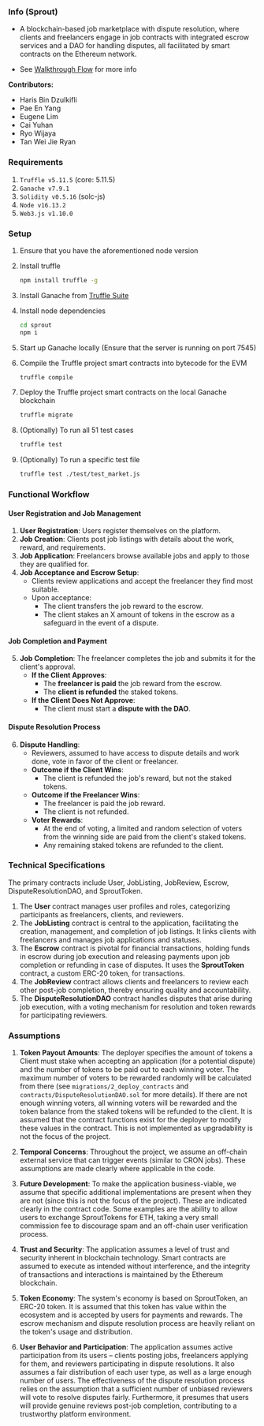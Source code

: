 ### Info (Sprout)

- A blockchain-based job marketplace with dispute resolution, where clients and freelancers engage in job contracts with integrated escrow services and a DAO for handling disputes, all facilitated by smart contracts on the Ethereum network.

- See [Walkthrough Flow](docs/walkthrough.md) for more info

**Contributors:**

- Haris Bin Dzulkifli
- Pae En Yang
- Eugene Lim
- Cai Yuhan
- Ryo Wijaya
- Tan Wei Jie Ryan

### Requirements

1. `Truffle v5.11.5` (core: 5.11.5)
2. `Ganache v7.9.1`
3. `Solidity v0.5.16` (solc-js)
4. `Node v16.13.2`
5. `Web3.js v1.10.0`

### Setup

1. Ensure that you have the aforementioned node version

2. Install truffle

   ```bash
   npm install truffle -g
   ```

3. Install Ganache from [Truffle Suite](https://trufflesuite.com/ganache/)

4. Install node dependencies

   ```bash
   cd sprout
   npm i
   ```

5. Start up Ganache locally (Ensure that the server is running on port 7545)

6. Compile the Truffle project smart contracts into bytecode for the EVM

   ```bash
   truffle compile
   ```

7. Deploy the Truffle project smart contracts on the local Ganache blockchain

   ```bash
   truffle migrate
   ```

8. (Optionally) To run all 51 test cases

   ```bash
   truffle test
   ```

9. (Optionally) To run a specific test file

   ```bash
   truffle test ./test/test_market.js
   ```

### Functional Workflow

#### User Registration and Job Management

1. **User Registration**: Users register themselves on the platform.
2. **Job Creation**: Clients post job listings with details about the work, reward, and requirements.
3. **Job Application**: Freelancers browse available jobs and apply to those they are qualified for.
4. **Job Acceptance and Escrow Setup**:
   - Clients review applications and accept the freelancer they find most suitable.
   - Upon acceptance:
     - The client transfers the job reward to the escrow.
     - The client stakes an X amount of tokens in the escrow as a safeguard in the event of a dispute.

#### Job Completion and Payment

5. **Job Completion**: The freelancer completes the job and submits it for the client's approval.
   - **If the Client Approves**:
     - The **freelancer is paid** the job reward from the escrow.
     - The **client is refunded** the staked tokens.
   - **If the Client Does Not Approve**:
     - The client must start a **dispute with the DAO**.

#### Dispute Resolution Process

6. **Dispute Handling**:
   - Reviewers, assumed to have access to dispute details and work done, vote in favor of the client or freelancer.
   - **Outcome if the Client Wins**:
     - The client is refunded the job's reward, but not the staked tokens.
   - **Outcome if the Freelancer Wins**:
     - The freelancer is paid the job reward.
     - The client is not refunded.
   - **Voter Rewards**:
     - At the end of voting, a limited and random selection of voters from the winning side are paid from the client's staked tokens.
     - Any remaining staked tokens are refunded to the client.

### Technical Specifications

The primary contracts include User, JobListing, JobReview, Escrow, DisputeResolutionDAO, and SproutToken.

1. The **User** contract manages user profiles and roles, categorizing participants as freelancers, clients, and reviewers.
2. The **JobListing** contract is central to the application, facilitating the creation, management, and completion of job listings. It links clients with freelancers and manages job applications and statuses.
3. The **Escrow** contract is pivotal for financial transactions, holding funds in escrow during job execution and releasing payments upon job completion or refunding in case of disputes. It uses the **SproutToken** contract, a custom ERC-20 token, for transactions.
4. The **JobReview** contract allows clients and freelancers to review each other post-job completion, thereby ensuring quality and accountability.
5. The **DisputeResolutionDAO** contract handles disputes that arise during job execution, with a voting mechanism for resolution and token rewards for participating reviewers.

### Assumptions

1. **Token Payout Amounts**: The deployer specifies the amount of tokens a Client must stake when accepting an application (for a potential dispute) and the number of tokens to be paid out to each winning voter. The maximum number of voters to be rewarded randomly will be calculated from there (see `migrations/2_deploy_contracts` and `contracts/DisputeResolutionDAO.sol` for more details). If there are not enough winning voters, all winning voters will be rewarded and the token balance from the staked tokens will be refunded to the client. It is assumed that the contract functions exist for the deployer to modify these values in the contract. This is not implemented as upgradability is not the focus of the project.

2. **Temporal Concerns**: Throughout the project, we assume an off-chain external service that can trigger events (similar to CRON jobs). These assumptions are made clearly where applicable in the code.

3. **Future Development**: To make the application business-viable, we assume that specific additional implementations are present when they are not (since this is not the focus of the project). These are indicated clearly in the contract code. Some examples are the ability to allow users to exchange SproutTokens for ETH, taking a very small commission fee to discourage spam and an off-chain user verification process.

4. **Trust and Security**: The application assumes a level of trust and security inherent in blockchain technology. Smart contracts are assumed to execute as intended without interference, and the integrity of transactions and interactions is maintained by the Ethereum blockchain.

5. **Token Economy**: The system's economy is based on SproutToken, an ERC-20 token. It is assumed that this token has value within the ecosystem and is accepted by users for payments and rewards. The escrow mechanism and dispute resolution process are heavily reliant on the token's usage and distribution.

6. **User Behavior and Participation**: The application assumes active participation from its users – clients posting jobs, freelancers applying for them, and reviewers participating in dispute resolutions. It also assumes a fair distribution of each user type, as well as a large enough number of users. The effectiveness of the dispute resolution process relies on the assumption that a sufficient number of unbiased reviewers will vote to resolve disputes fairly. Furthermore, it presumes that users will provide genuine reviews post-job completion, contributing to a trustworthy platform environment.
